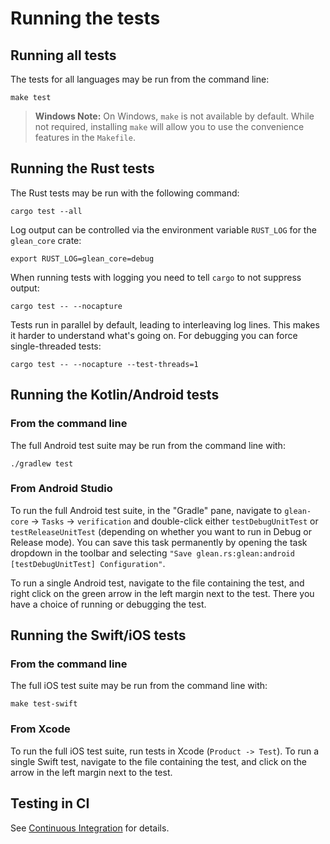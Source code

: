 # Running the tests

## Running all tests

The tests for all languages may be run from the command line:

```
make test
```

> **Windows Note:** On Windows, `make` is not available by default. While not required, installing `make` will allow you to use the convenience features in the `Makefile`.

## Running the Rust tests

The Rust tests may be run with the following command:

```
cargo test --all
```

Log output can be controlled via the environment variable `RUST_LOG` for the `glean_core` crate:

```
export RUST_LOG=glean_core=debug
```

When running tests with logging you need to tell `cargo` to not suppress output:

```
cargo test -- --nocapture
```

Tests run in parallel by default, leading to interleaving log lines.
This makes it harder to understand what's going on.
For debugging you can force single-threaded tests:

```
cargo test -- --nocapture --test-threads=1
```

## Running the Kotlin/Android tests

### From the command line

The full Android test suite may be run from the command line with:

```
./gradlew test
```

### From Android Studio

To run the full Android test suite, in the "Gradle" pane, navigate to `glean-core` -> `Tasks` -> `verification` and double-click either `testDebugUnitTest` or `testReleaseUnitTest` (depending on whether you want to run in Debug or Release mode).
You can save this task permanently by opening the task dropdown in the toolbar and selecting `"Save glean.rs:glean:android [testDebugUnitTest] Configuration"`.

To run a single Android test, navigate to the file containing the test, and right click on the green arrow in the left margin next to the test. There you have a choice of running or debugging the test.

## Running the Swift/iOS tests

### From the command line

The full iOS test suite may be run from the command line with:

```
make test-swift
```

### From Xcode

To run the full iOS test suite, run tests in Xcode (`Product -> Test`).
To run a single Swift test, navigate to the file containing the test,
and click on the arrow in the left margin next to the test.

## Testing in CI

See [Continuous Integration](ci.md) for details.
